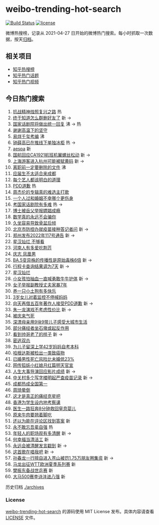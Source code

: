 # weibo-trending-hot-search

[![Build Status](https://github.com/justjavac/weibo-trending-hot-search/workflows/ci/badge.svg?branch=master)](https://github.com/justjavac/weibo-trending-hot-search/actions)
[![license](https://img.shields.io/github/license/justjavac/weibo-trending-hot-search)](https://github.com/justjavac/weibo-trending-hot-search/blob/master/LICENSE)

微博热搜榜，记录从 2021-04-27 日开始的微博热门搜索。每小时抓取一次数据，按天[归档](./archives)。

## 相关项目

- [知乎热搜榜](https://github.com/justjavac/zhihu-trending-top-search)
- [知乎热门话题](https://github.com/justjavac/zhihu-trending-hot-questions)
- [知乎热门视频](https://github.com/justjavac/zhihu-trending-hot-video)

## 今日热门搜索

<!-- BEGIN -->
<!-- 最后更新时间 Fri Jul 08 2022 04:17:10 GMT+0800 (China Standard Time) -->

1. [抗战精神烛照复兴之路](https://s.weibo.com//weibo?q=%23%E6%8A%97%E6%88%98%E7%B2%BE%E7%A5%9E%E7%83%9B%E7%85%A7%E5%A4%8D%E5%85%B4%E4%B9%8B%E8%B7%AF%23&Refer=new_time)
   热
1. [终于知道怎么群删好友了](https://s.weibo.com//weibo?q=%23%E7%BB%88%E4%BA%8E%E7%9F%A5%E9%81%93%E6%80%8E%E4%B9%88%E7%BE%A4%E5%88%A0%E5%A5%BD%E5%8F%8B%E4%BA%86%23&Refer=top)
   新 ->
1. [国家话剧院将做出统一回复](https://s.weibo.com//weibo?q=%23%E5%9B%BD%E5%AE%B6%E8%AF%9D%E5%89%A7%E9%99%A2%E5%B0%86%E5%81%9A%E5%87%BA%E7%BB%9F%E4%B8%80%E5%9B%9E%E5%A4%8D%23&Refer=top)
   沸 -> 热
1. [谢谢高温下的坚守](https://s.weibo.com//weibo?q=%23%E8%B0%A2%E8%B0%A2%E9%AB%98%E6%B8%A9%E4%B8%8B%E7%9A%84%E5%9D%9A%E5%AE%88%23&Refer=top)
1. [易烊千玺考编](https://s.weibo.com//weibo?q=%E6%98%93%E7%83%8A%E5%8D%83%E7%8E%BA%E8%80%83%E7%BC%96&Refer=top)
   沸
1. [钟薛高已在推线下单独冰柜](https://s.weibo.com//weibo?q=%23%E9%92%9F%E8%96%9B%E9%AB%98%E5%B7%B2%E5%9C%A8%E6%8E%A8%E7%BA%BF%E4%B8%8B%E5%8D%95%E7%8B%AC%E5%86%B0%E6%9F%9C%23&Refer=top)
   热 ->
1. [aespa](https://s.weibo.com//weibo?q=aespa&Refer=top) 新
1. [国航回应CA1921航班机翼螺丝松动](https://s.weibo.com//weibo?q=%23%E5%9B%BD%E8%88%AA%E5%9B%9E%E5%BA%94CA1921%E8%88%AA%E7%8F%AD%E6%9C%BA%E7%BF%BC%E8%9E%BA%E4%B8%9D%E6%9D%BE%E5%8A%A8%23&Refer=top)
   新 ->
1. [上海游客进入杭州可能被赋黄码](https://s.weibo.com//weibo?q=%23%E4%B8%8A%E6%B5%B7%E6%B8%B8%E5%AE%A2%E8%BF%9B%E5%85%A5%E6%9D%AD%E5%B7%9E%E5%8F%AF%E8%83%BD%E8%A2%AB%E8%B5%8B%E9%BB%84%E7%A0%81%23&Refer=top)
   新 ->
1. [离职前一定要删除的文件](https://s.weibo.com//weibo?q=%23%E7%A6%BB%E8%81%8C%E5%89%8D%E4%B8%80%E5%AE%9A%E8%A6%81%E5%88%A0%E9%99%A4%E7%9A%84%E6%96%87%E4%BB%B6%23&Refer=top)
   沸
1. [应届生不太适合来成都](https://s.weibo.com//weibo?q=%23%E5%BA%94%E5%B1%8A%E7%94%9F%E4%B8%8D%E5%A4%AA%E9%80%82%E5%90%88%E6%9D%A5%E6%88%90%E9%83%BD%23&Refer=top)
1. [每个艺人都该明白的道理](https://s.weibo.com//weibo?q=%23%E6%AF%8F%E4%B8%AA%E8%89%BA%E4%BA%BA%E9%83%BD%E8%AF%A5%E6%98%8E%E7%99%BD%E7%9A%84%E9%81%93%E7%90%86%23&Refer=top)
1. [PDD道歉](https://s.weibo.com//weibo?q=%23PDD%E9%81%93%E6%AD%89%23&Refer=top) 热
1. [周杰伦的专辑真的难选主打歌](https://s.weibo.com//weibo?q=%23%E5%91%A8%E6%9D%B0%E4%BC%A6%E7%9A%84%E4%B8%93%E8%BE%91%E7%9C%9F%E7%9A%84%E9%9A%BE%E9%80%89%E4%B8%BB%E6%89%93%E6%AD%8C%23&Refer=top)
1. [一个人过和婚姻不幸哪个更伤身](https://s.weibo.com//weibo?q=%23%E4%B8%80%E4%B8%AA%E4%BA%BA%E8%BF%87%E5%92%8C%E5%A9%9A%E5%A7%BB%E4%B8%8D%E5%B9%B8%E5%93%AA%E4%B8%AA%E6%9B%B4%E4%BC%A4%E8%BA%AB%23&Refer=top)
1. [考国家话剧院有多难](https://s.weibo.com//weibo?q=%23%E8%80%83%E5%9B%BD%E5%AE%B6%E8%AF%9D%E5%89%A7%E9%99%A2%E6%9C%89%E5%A4%9A%E9%9A%BE%23&Refer=top)
   热 ->
1. [博士被岳父举报嫖娼成瘾](https://s.weibo.com//weibo?q=%23%E5%8D%9A%E5%A3%AB%E8%A2%AB%E5%B2%B3%E7%88%B6%E4%B8%BE%E6%8A%A5%E5%AB%96%E5%A8%BC%E6%88%90%E7%98%BE%23&Refer=top)
1. [数学真的永远不会骗你](https://s.weibo.com//weibo?q=%23%E6%95%B0%E5%AD%A6%E7%9C%9F%E7%9A%84%E6%B0%B8%E8%BF%9C%E4%B8%8D%E4%BC%9A%E9%AA%97%E4%BD%A0%23&Refer=top)
1. [久坐容易导致骨盆后倾](https://s.weibo.com//weibo?q=%23%E4%B9%85%E5%9D%90%E5%AE%B9%E6%98%93%E5%AF%BC%E8%87%B4%E9%AA%A8%E7%9B%86%E5%90%8E%E5%80%BE%23&Refer=top)
1. [北京市防控办就疫苗接种答记者问](https://s.weibo.com//weibo?q=%23%E5%8C%97%E4%BA%AC%E5%B8%82%E9%98%B2%E6%8E%A7%E5%8A%9E%E5%B0%B1%E7%96%AB%E8%8B%97%E6%8E%A5%E7%A7%8D%E7%AD%94%E8%AE%B0%E8%80%85%E9%97%AE%23&Refer=top)
   新 ->
1. [郑州发布2022年117号通告](https://s.weibo.com//weibo?q=%23%E9%83%91%E5%B7%9E%E5%8F%91%E5%B8%832022%E5%B9%B4117%E5%8F%B7%E9%80%9A%E5%91%8A%23&Refer=top)
   新 ->
1. [星汉灿烂 不够看](https://s.weibo.com//weibo?q=%E6%98%9F%E6%B1%89%E7%81%BF%E7%83%82%20%E4%B8%8D%E5%A4%9F%E7%9C%8B&Refer=top)
1. [河南人有多爱吃荆芥](https://s.weibo.com//weibo?q=%23%E6%B2%B3%E5%8D%97%E4%BA%BA%E6%9C%89%E5%A4%9A%E7%88%B1%E5%90%83%E8%8D%86%E8%8A%A5%23&Refer=top)
1. [庆志 凤凰男](https://s.weibo.com//weibo?q=%E5%BA%86%E5%BF%97%20%E5%87%A4%E5%87%B0%E7%94%B7&Refer=top)
1. [BA.5变异株的传播性是原始毒株6倍](https://s.weibo.com//weibo?q=%23BA.5%E5%8F%98%E5%BC%82%E6%A0%AA%E7%9A%84%E4%BC%A0%E6%92%AD%E6%80%A7%E6%98%AF%E5%8E%9F%E5%A7%8B%E6%AF%92%E6%A0%AA6%E5%80%8D%23&Refer=top)
   新 ->
1. [行程卡查询结果调为7天](https://s.weibo.com//weibo?q=%23%E8%A1%8C%E7%A8%8B%E5%8D%A1%E6%9F%A5%E8%AF%A2%E7%BB%93%E6%9E%9C%E8%B0%83%E4%B8%BA7%E5%A4%A9%23&Refer=top)
   新 ->
1. [星汉灿烂](https://s.weibo.com//weibo?q=%E6%98%9F%E6%B1%89%E7%81%BF%E7%83%82&Refer=top)
1. [小女孩怕抽血一直喊勇敢牛牛护体](https://s.weibo.com//weibo?q=%23%E5%B0%8F%E5%A5%B3%E5%AD%A9%E6%80%95%E6%8A%BD%E8%A1%80%E4%B8%80%E7%9B%B4%E5%96%8A%E5%8B%87%E6%95%A2%E7%89%9B%E7%89%9B%E6%8A%A4%E4%BD%93%23&Refer=top)
   新 ->
1. [女子举报副教授丈夫家暴7年](https://s.weibo.com//weibo?q=%23%E5%A5%B3%E5%AD%90%E4%B8%BE%E6%8A%A5%E5%89%AF%E6%95%99%E6%8E%88%E4%B8%88%E5%A4%AB%E5%AE%B6%E6%9A%B47%E5%B9%B4%23&Refer=top)
1. [养一只小土狗有多快乐](https://s.weibo.com//weibo?q=%23%E5%85%BB%E4%B8%80%E5%8F%AA%E5%B0%8F%E5%9C%9F%E7%8B%97%E6%9C%89%E5%A4%9A%E5%BF%AB%E4%B9%90%23&Refer=top)
1. [3岁女儿对着监控不停喊妈妈](https://s.weibo.com//weibo?q=%233%E5%B2%81%E5%A5%B3%E5%84%BF%E5%AF%B9%E7%9D%80%E7%9B%91%E6%8E%A7%E4%B8%8D%E5%81%9C%E5%96%8A%E5%A6%88%E5%A6%88%23&Refer=top)
1. [向天再借五百年著作人接受PDD道歉](https://s.weibo.com//weibo?q=%23%E5%90%91%E5%A4%A9%E5%86%8D%E5%80%9F%E4%BA%94%E7%99%BE%E5%B9%B4%E8%91%97%E4%BD%9C%E4%BA%BA%E6%8E%A5%E5%8F%97PDD%E9%81%93%E6%AD%89%23&Refer=top)
   新 ->
1. [朱一龙演戏不考虑性价比](https://s.weibo.com//weibo?q=%23%E6%9C%B1%E4%B8%80%E9%BE%99%E6%BC%94%E6%88%8F%E4%B8%8D%E8%80%83%E8%99%91%E6%80%A7%E4%BB%B7%E6%AF%94%23&Refer=top)
   新 ->
1. [被庆来气死](https://s.weibo.com//weibo?q=%23%E8%A2%AB%E5%BA%86%E6%9D%A5%E6%B0%94%E6%AD%BB%23&Refer=top)
1. [深漂母亲用9块9带儿子感受大城市生活](https://s.weibo.com//weibo?q=%23%E6%B7%B1%E6%BC%82%E6%AF%8D%E4%BA%B2%E7%94%A89%E5%9D%979%E5%B8%A6%E5%84%BF%E5%AD%90%E6%84%9F%E5%8F%97%E5%A4%A7%E5%9F%8E%E5%B8%82%E7%94%9F%E6%B4%BB%23&Refer=top)
1. [部分痛经者坐石墩或起反作用](https://s.weibo.com//weibo?q=%23%E9%83%A8%E5%88%86%E7%97%9B%E7%BB%8F%E8%80%85%E5%9D%90%E7%9F%B3%E5%A2%A9%E6%88%96%E8%B5%B7%E5%8F%8D%E4%BD%9C%E7%94%A8%23&Refer=top)
1. [看到帅哥老了的样子](https://s.weibo.com//weibo?q=%23%E7%9C%8B%E5%88%B0%E5%B8%85%E5%93%A5%E8%80%81%E4%BA%86%E7%9A%84%E6%A0%B7%E5%AD%90%23&Refer=top)
   新 ->
1. [密逃双怂](https://s.weibo.com//weibo?q=%23%E5%AF%86%E9%80%83%E5%8F%8C%E6%80%82%23&Refer=top)
1. [为儿子留深上学42岁妈妈自考本科](https://s.weibo.com//weibo?q=%23%E4%B8%BA%E5%84%BF%E5%AD%90%E7%95%99%E6%B7%B1%E4%B8%8A%E5%AD%A642%E5%B2%81%E5%A6%88%E5%A6%88%E8%87%AA%E8%80%83%E6%9C%AC%E7%A7%91%23&Refer=top)
1. [哈根达斯被检出一类致癌物](https://s.weibo.com//weibo?q=%23%E5%93%88%E6%A0%B9%E8%BE%BE%E6%96%AF%E8%A2%AB%E6%A3%80%E5%87%BA%E4%B8%80%E7%B1%BB%E8%87%B4%E7%99%8C%E7%89%A9%23&Refer=top)
1. [已婚男性死亡风险比未婚低23%](https://s.weibo.com//weibo?q=%23%E5%B7%B2%E5%A9%9A%E7%94%B7%E6%80%A7%E6%AD%BB%E4%BA%A1%E9%A3%8E%E9%99%A9%E6%AF%94%E6%9C%AA%E5%A9%9A%E4%BD%8E23%25%23&Refer=top)
1. [网传狐妖小红娘月红篇明天官宣](https://s.weibo.com//weibo?q=%23%E7%BD%91%E4%BC%A0%E7%8B%90%E5%A6%96%E5%B0%8F%E7%BA%A2%E5%A8%98%E6%9C%88%E7%BA%A2%E7%AF%87%E6%98%8E%E5%A4%A9%E5%AE%98%E5%AE%A3%23&Refer=top)
1. [人生大事导演回应影片成绩](https://s.weibo.com//weibo?q=%23%E4%BA%BA%E7%94%9F%E5%A4%A7%E4%BA%8B%E5%AF%BC%E6%BC%94%E5%9B%9E%E5%BA%94%E5%BD%B1%E7%89%87%E6%88%90%E7%BB%A9%23&Refer=top)
   新 ->
1. [中关村多个写字楼明起严查疫苗记录](https://s.weibo.com//weibo?q=%23%E4%B8%AD%E5%85%B3%E6%9D%91%E5%A4%9A%E4%B8%AA%E5%86%99%E5%AD%97%E6%A5%BC%E6%98%8E%E8%B5%B7%E4%B8%A5%E6%9F%A5%E7%96%AB%E8%8B%97%E8%AE%B0%E5%BD%95%23&Refer=top)
   新 ->
1. [成都热成全国第一](https://s.weibo.com//weibo?q=%23%E6%88%90%E9%83%BD%E7%83%AD%E6%88%90%E5%85%A8%E5%9B%BD%E7%AC%AC%E4%B8%80%23&Refer=top)
1. [周琦晕倒](https://s.weibo.com//weibo?q=%E5%91%A8%E7%90%A6%E6%99%95%E5%80%92&Refer=top)
1. [这才是真正的痛经克星吧](https://s.weibo.com//weibo?q=%23%E8%BF%99%E6%89%8D%E6%98%AF%E7%9C%9F%E6%AD%A3%E7%9A%84%E7%97%9B%E7%BB%8F%E5%85%8B%E6%98%9F%E5%90%A7%23&Refer=top)
1. [香港为学生设内地考察课](https://s.weibo.com//weibo?q=%23%E9%A6%99%E6%B8%AF%E4%B8%BA%E5%AD%A6%E7%94%9F%E8%AE%BE%E5%86%85%E5%9C%B0%E8%80%83%E5%AF%9F%E8%AF%BE%23&Refer=top)
1. [医生一路狂奔8分钟救回窒息婴儿](https://s.weibo.com//weibo?q=%23%E5%8C%BB%E7%94%9F%E4%B8%80%E8%B7%AF%E7%8B%82%E5%A5%948%E5%88%86%E9%92%9F%E6%95%91%E5%9B%9E%E7%AA%92%E6%81%AF%E5%A9%B4%E5%84%BF%23&Refer=top)
1. [原来牛肉要翘着脚吃](https://s.weibo.com//weibo?q=%23%E5%8E%9F%E6%9D%A5%E7%89%9B%E8%82%89%E8%A6%81%E7%BF%98%E7%9D%80%E8%84%9A%E5%90%83%23&Refer=top)
1. [还以为能在评论区找到答案](https://s.weibo.com//weibo?q=%23%E8%BF%98%E4%BB%A5%E4%B8%BA%E8%83%BD%E5%9C%A8%E8%AF%84%E8%AE%BA%E5%8C%BA%E6%89%BE%E5%88%B0%E7%AD%94%E6%A1%88%23&Refer=top)
   新
1. [永不敢忘吾辈自强](https://s.weibo.com//weibo?q=%23%E6%B0%B8%E4%B8%8D%E6%95%A2%E5%BF%98%E5%90%BE%E8%BE%88%E8%87%AA%E5%BC%BA%23&Refer=new_time)
   热
1. [年轻人的职场观有多清醒](https://s.weibo.com//weibo?q=%23%E5%B9%B4%E8%BD%BB%E4%BA%BA%E7%9A%84%E8%81%8C%E5%9C%BA%E8%A7%82%E6%9C%89%E5%A4%9A%E6%B8%85%E9%86%92%23&Refer=top)
   新 ->
1. [何幸福当清洁工](https://s.weibo.com//weibo?q=%23%E4%BD%95%E5%B9%B8%E7%A6%8F%E5%BD%93%E6%B8%85%E6%B4%81%E5%B7%A5%23&Refer=top)
   新
1. [永远会被清醒发言戳到](https://s.weibo.com//weibo?q=%23%E6%B0%B8%E8%BF%9C%E4%BC%9A%E8%A2%AB%E6%B8%85%E9%86%92%E5%8F%91%E8%A8%80%E6%88%B3%E5%88%B0%23&Refer=top)
   新 ->
1. [这首歌在唱我吧](https://s.weibo.com//weibo?q=%23%E8%BF%99%E9%A6%96%E6%AD%8C%E5%9C%A8%E5%94%B1%E6%88%91%E5%90%A7%23&Refer=top)
   新 ->
1. [孙春龙一行擅自进入苍山被罚1.75万朋友圈集资](https://s.weibo.com//weibo?q=%23%E5%AD%99%E6%98%A5%E9%BE%99%E4%B8%80%E8%A1%8C%E6%93%85%E8%87%AA%E8%BF%9B%E5%85%A5%E8%8B%8D%E5%B1%B1%E8%A2%AB%E7%BD%9A1.75%E4%B8%87%E6%9C%8B%E5%8F%8B%E5%9C%88%E9%9B%86%E8%B5%84%23&Refer=top)
   新 ->
1. [马龙出征WTT欧洲夏季系列赛](https://s.weibo.com//weibo?q=%23%E9%A9%AC%E9%BE%99%E5%87%BA%E5%BE%81WTT%E6%AC%A7%E6%B4%B2%E5%A4%8F%E5%AD%A3%E7%B3%BB%E5%88%97%E8%B5%9B%23&Refer=top)
   新
1. [樊振东备战世乒赛](https://s.weibo.com//weibo?q=%23%E6%A8%8A%E6%8C%AF%E4%B8%9C%E5%A4%87%E6%88%98%E4%B8%96%E4%B9%92%E8%B5%9B%23&Refer=top)
   新
1. [大马500赛李诗沣进八强](https://s.weibo.com//weibo?q=%23%E5%A4%A7%E9%A9%AC500%E8%B5%9B%E6%9D%8E%E8%AF%97%E6%B2%A3%E8%BF%9B%E5%85%AB%E5%BC%BA%23&Refer=top)
   新

<!-- END -->

历史归档 [./archives](./archives)

### License

[weibo-trending-hot-search](https://github.com/justjavac/weibo-trending-hot-search)
的源码使用 MIT License 发布。具体内容请查看 [LICENSE](./LICENSE) 文件。
